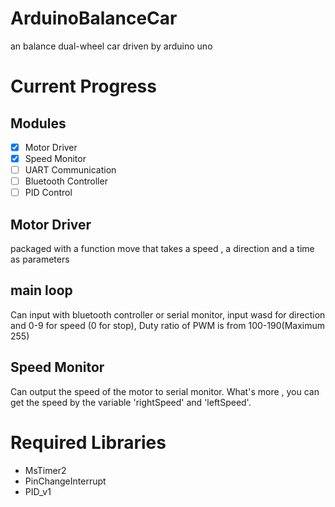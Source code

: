 # ArduinoBalanceCar
an balance dual-wheel car driven by arduino uno
# Current Progress
## Modules
- [x] Motor Driver
- [x] Speed Monitor
- [ ] UART Communication
- [ ] Bluetooth Controller
- [ ] PID Control
## Motor Driver
packaged with a function move that takes a speed , a direction and a time as parameters
## main loop
Can input with bluetooth controller or serial monitor, input wasd for direction and 0-9 for speed (0 for stop), Duty ratio of PWM is from 100-190(Maximum 255)
## Speed Monitor
Can output the speed of the motor to serial monitor.
What's more , you can get the speed by the variable 'rightSpeed' and 'leftSpeed'.
# Required Libraries
* MsTimer2
* PinChangeInterrupt
* PID_v1